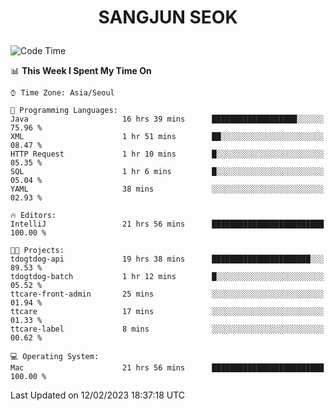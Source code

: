 <h1>
 <p align="center">
   SANGJUN SEOK
 </p>
</h1>

<!--START_SECTION:waka-->
![Code Time](http://img.shields.io/badge/Code%20Time-2%2C236%20hrs-blue)

📊 **This Week I Spent My Time On** 

```text
⌚︎ Time Zone: Asia/Seoul

💬 Programming Languages: 
Java                     16 hrs 39 mins      ███████████████████░░░░░░   75.96 % 
XML                      1 hr 51 mins        ██░░░░░░░░░░░░░░░░░░░░░░░   08.47 % 
HTTP Request             1 hr 10 mins        █░░░░░░░░░░░░░░░░░░░░░░░░   05.35 % 
SQL                      1 hr 6 mins         █░░░░░░░░░░░░░░░░░░░░░░░░   05.04 % 
YAML                     38 mins             ░░░░░░░░░░░░░░░░░░░░░░░░░   02.93 % 

🔥 Editors: 
IntelliJ                 21 hrs 56 mins      █████████████████████████   100.00 % 

🐱‍💻 Projects: 
tdogtdog-api             19 hrs 38 mins      ██████████████████████░░░   89.53 % 
tdogtdog-batch           1 hr 12 mins        █░░░░░░░░░░░░░░░░░░░░░░░░   05.52 % 
ttcare-front-admin       25 mins             ░░░░░░░░░░░░░░░░░░░░░░░░░   01.94 % 
ttcare                   17 mins             ░░░░░░░░░░░░░░░░░░░░░░░░░   01.33 % 
ttcare-label             8 mins              ░░░░░░░░░░░░░░░░░░░░░░░░░   00.62 % 

💻 Operating System: 
Mac                      21 hrs 56 mins      █████████████████████████   100.00 % 

```


 Last Updated on 12/02/2023 18:37:18 UTC
<!--END_SECTION:waka-->

